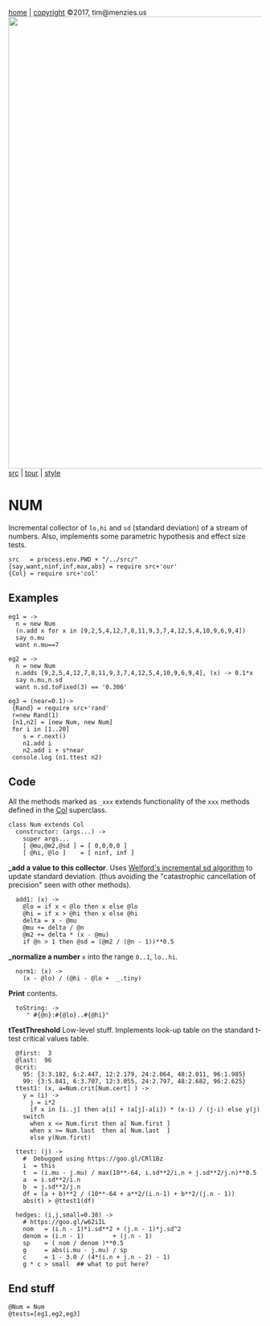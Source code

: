 [home](http://tiny.cc/koff) |
[copyright](https://github.com/koffee/script/blob/master/LICENSE.md) &copy;2017, tim&commat;menzies.us<br>
[<img width=900 src=https://raw.githubusercontent.com/koffee/script/master/img/head.jpg>](http://tiny.cc/koff)<br>
[src](https://github.com/koffee/script/tree/master/src) |
[tour](https://github.com/koffee/script/blob/master/docs/TOUR.md) |
[style](https://github.com/koffee/script/blob/master/docs/STYLE.md)

# NUM

Incremental collector of `lo,hi` and `sd` (standard deviation) of
a stream of numbers. Also, implements some parametric
hypothesis and effect size tests.       

    src   = process.env.PWD + "/../src/" 
    {say,want,ninf,inf,max,abs} = require src+'our'
    {Col} = require src+'col'

## Examples

    eg1 = ->
      n = new Num
      (n.add x for x in [9,2,5,4,12,7,8,11,9,3,7,4,12,5,4,10,9,6,9,4])
      say n.mu
      want n.mu==7

    eg2 = ->
      n = new Num
      n.adds [9,2,5,4,12,7,8,11,9,3,7,4,12,5,4,10,9,6,9,4], (x) -> 0.1*x
      say n.mu,n.sd
      want n.sd.toFixed(3) == '0.306'

    eg3 = (near=0.1)->
     {Rand} = require src+'rand'
     r=new Rand(1)
     [n1,n2] = [new Num, new Num]
     for i in [1..20]
        s = r.next()
        n1.add i
        n2.add i + s*near
     console.log (n1.ttest n2)

## Code

All the methods marked as `_xxx` extends functionality of the `xxx`
methods defined in the [Col](col.coffee.md) superclass.

    class Num extends Col
      constructor: (args...) ->
        super args...
        [ @mu,@m2,@sd ] = [ 0,0,0,0 ]
        [ @hi, @lo ]    = [ ninf, inf ]

**_add a value to this collector**.
Uses [Welford's incremental sd
algorithm](https://en.wikipedia.org/wiki/Algorithms_for_calculating_variance#Online_algorithm) to update standard deviation.
(thus avoiding the "catastrophic cancellation of precision" seen
with other methods).

      add1: (x) ->
        @lo = if x < @lo then x else @lo
        @hi = if x > @hi then x else @hi
        delta = x - @mu
        @mu += delta / @n
        @m2 += delta * (x - @mu)
        if @n > 1 then @sd = (@m2 / (@n - 1))**0.5

**_normalize a number**  `x` into the range `0..1`, `lo..hi`.

      norm1: (x) ->
        (x - @lo) / (@hi - @lo +  _.tiny)

**Print** contents.

      toString: ->
         " #{@n}:#{@lo}..#{@hi}"

**tTestThreshold** Low-level stuff. Implements look-up table on the
standard t-test critical values table.

      @first:  3
      @last:  96
      @crit:
        95: {3:3.182, 6:2.447, 12:2.179, 24:2.064, 48:2.011, 96:1.985}
        99: {3:5.841, 6:3.707, 12:3.055, 24:2.797, 48:2.682, 96:2.625}
      ttest1: (x, a=Num.crit[Num.cert] ) ->
        y = (i) ->
          j = i*2
          if x in [i..j] then a[i] + (a[j]-a[i]) * (x-i) / (j-i) else y(j)
        switch
          when x <= Num.first then a[ Num.first ]
          when x >= Num.last  then a[ Num.last  ]
          else y(Num.first)

      ttest: (j) ->
        #  Debugged using https://goo.gl/CRl1Bz
        i  = this
        t  = (i.mu - j.mu) / max(10**-64, i.sd**2/i.n + j.sd**2/j.n)**0.5
        a  = i.sd**2/i.n
        b  = j.sd**2/j.n
        df = (a + b)**2 / (10**-64 + a**2/(i.n-1) + b**2/(j.n - 1))
        abs(t) > @ttest1(df)

      hedges: (i,j,small=0.38) ->
        # https://goo.gl/w62iIL
        nom   = (i.n - 1)*i.sd**2 + (j.n - 1)*j.sd^2
        denom = (i.n - 1)        + (j.n - 1)
        sp    = ( nom / denom )**0.5
        g     = abs(i.mu - j.mu) / sp
        c     = 1 - 3.0 / (4*(i.n + j.n - 2) - 1)
        g * c > small  ## what to put here?

## End stuff

    @Num = Num
    @tests=[eg1,eg2,eg3]
